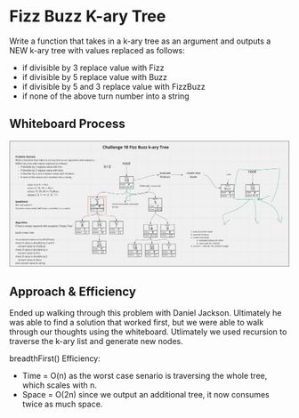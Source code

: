 # Fizz Buzz K-ary Tree
<!-- Description of the challenge -->
Write a function that takes in a k-ary tree as an argument and outputs a NEW k-ary tree with values replaced as follows:
- if divisible by 3 replace value with Fizz
- if divisible by 5 replace value with Buzz
- if divisible by 5 and 3 replace value with FizzBuzz
- if none of the above turn number into a string

## Whiteboard Process
<!-- Embedded whiteboard image -->
![whiteboard img](./tree-fizz-buzz.png)

## Approach & Efficiency
<!-- What approach did you take? Discuss Why. What is the Big O space/time for this approach? -->
Ended up walking through this problem with Daniel Jackson. Ultimately he was able to find a solution that worked first, but we were able to walk through our thoughts using the whiteboard. Utlimately we used recursion to traverse the k-ary list and generate new nodes.

breadthFirst() Efficiency:
- Time = O(n) as the worst case senario is traversing the whole tree, which scales with n.
- Space = O(2n) since we output an additional tree, it now consumes twice as much space.